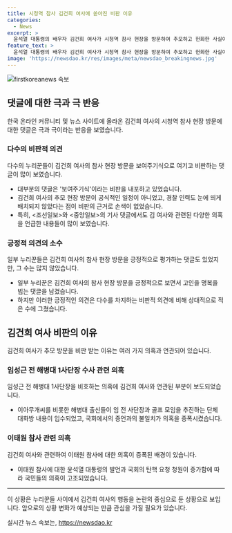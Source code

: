 ```yaml
---
title: 시청역 참사 김건희 여사에 쏟아진 비판 이유
categories:
  - News
excerpt: >
  윤석열 대통령의 배우자 김건희 여사가 시청역 참사 현장을 방문하여 추모하고 헌화한 사실이 논란이 되고 있습니다. 이는 김 여사의 공식적인 일정이 아니라는 점에서 더욱 화제가 되고 있으며, 언론과 누리꾼들 간에 여사에 대한 비판과 반응이 엇갈리고 있습니다. 김 여사에 대한 비판은 채 상병 사건, 이태원참사 관련 의혹 작용 등을 고려할 때, 대통령과 영부인의 의혹에 대한 불신이 반영된 것으로 보입니다.
feature_text: >
  윤석열 대통령의 배우자 김건희 여사가 시청역 참사 현장을 방문하여 추모하고 헌화한 사실이 논란이 되고 있습니다. 이는 김 여사의 공식적인 일정이 아니라는 점에서 더욱 화제가 되고 있으며, 언론과 누리꾼들 간에 여사에 대한 비판과 반응이 엇갈리고 있습니다. 김 여사에 대한 비판은 채 상병 사건, 이태원참사 관련 의혹 작용 등을 고려할 때, 대통령과 영부인의 의혹에 대한 불신이 반영된 것으로 보입니다.
image: 'https://newsdao.kr/res/images/meta/newsdao_breakingnews.jpg'
---
```


<p><img src="https://newsdao.kr/res/images/meta/newsdao_breakingnews.jpg" alt="firstkoreanews 속보" /></p>

<h2 data-ke-size="size26">댓글에 대한 극과 극 반응</h2>

<p data-ke-size="size16">한국 온라인 커뮤니티 및 뉴스 사이트에 올라온 김건희 여사의 시청역 참사 현장 방문에 대한 댓글은 극과 극이라는 반응을 보였습니다.</p>

<h3>다수의 비판적 의견</h3>

<p data-ke-size="size16">다수의 누리꾼들이 김건희 여사의 참사 현장 방문을 보여주기식으로 여기고 비판하는 댓글이 많이 보였습니다.</p>

<ul>
    <li>대부분의 댓글은 '보여주기식'이라는 비판을 내포하고 있었습니다.</li>
    <li>김건희 여사의 추모 현장 방문이 공식적인 일정이 아니었고, 경찰 인력도 눈에 띄게 배치되지 않았다는 점이 비판의 근거로 손색이 없었습니다.</li>
    <li>특히, <조선일보>와 <중앙일보>의 기사 댓글에서도 김 여사와 관련된 다양한 의혹을 언급한 내용들이 많이 보였습니다.</li>
</ul>

<h3>긍정적 의견의 소수</h3>

<p data-ke-size="size16">일부 누리꾼들은 김건희 여사의 참사 현장 방문을 긍정적으로 평가하는 댓글도 있었지만, 그 수는 많지 않았습니다.</p>

<ul>
    <li>일부 누리꾼은 김건희 여사의 참사 현장 방문을 긍정적으로 보면서 고인을 명복을 빕는 댓글을 남겼습니다.</li>
    <li>하지만 이러한 긍정적인 의견은 다수를 차지하는 비판적 의견에 비해 상대적으로 적은 수에 그쳤습니다.</li>
</ul>

<h2 data-ke-size="size26">김건희 여사 비판의 이유</h2>

<p data-ke-size="size16">김건희 여사가 추모 방문을 비판 받는 이유는 여러 가지 의혹과 연관되어 있습니다.</p>

<h3>임성근 전 해병대 1사단장 수사 관련 의혹</h3>

<p data-ke-size="size16">임성근 전 해병대 1사단장을 비호하는 의혹에 김건희 여사와 연관된 부분이 보도되었습니다.</p>

<ul>
    <li>이아무개씨를 비롯한 해병대 출신들이 임 전 사단장과 골프 모임을 추진하는 단체 대화방 내용이 입수되었고, 국회에서의 증언과의 불일치가 의혹을 증폭시켰습니다.</li>
</ul>

<h3>이태원 참사 관련 의혹</h3>

<p data-ke-size="size16">김건희 여사와 관련하여 이태원 참사에 대한 의혹이 증폭된 배경이 있습니다.</p>

<ul>
    <li>이태원 참사에 대한 윤석열 대통령의 발언과 국회의 탄핵 요청 청원이 증가함에 따라 국민들의 의혹이 고조되었습니다.</li>
</ul>

<hr>

<p data-ke-size="size16">이 상황은 누리꾼들 사이에서 김건희 여사의 행동을 논란의 중심으로 둔 상황으로 보입니다. 앞으로의 상황 변화가 예상되는 만큼 관심을 가질 필요가 있습니다.</p>
실시간 뉴스 속보는, <a href="https://newsdao.kr" rel="dofollow">https://newsdao.kr</a>


